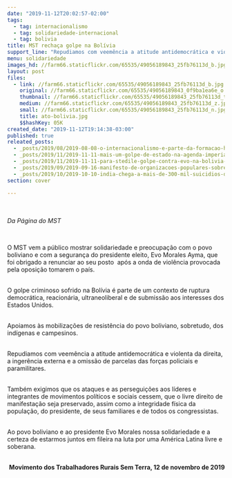 ```yaml
---
date: "2019-11-12T20:02:57-02:00"
tags:
  - tag: internacionalismo
  - tag: solidariedade-internacional
  - tag: bolivia
title: MST rechaça golpe na Bolívia
support_line: "Repudiamos com veemência a atitude antidemocrática e violenta da direita, a ingerência externa e a omissão de parcelas das forças policiais e paramilitares"
menu: solidariedade
images_hd: //farm66.staticflickr.com/65535/49056189843_25fb76113d_b.jpg
layout: post
files:
  - link: //farm66.staticflickr.com/65535/49056189843_25fb76113d_b.jpg
    original: //farm66.staticflickr.com/65535/49056189843_0f9ba1ea6e_o.jpg
    thumbnail: //farm66.staticflickr.com/65535/49056189843_25fb76113d_t.jpg
    medium: //farm66.staticflickr.com/65535/49056189843_25fb76113d_z.jpg
    small: //farm66.staticflickr.com/65535/49056189843_25fb76113d_n.jpg
    title: ato-bolivia.jpg
    $$hashKey: 05K
created_date: "2019-11-12T19:14:38-03:00"
published: true
releated_posts:
  - _posts/2019/08/2019-08-08-o-internacionalismo-e-parte-da-formacao-historica-da-juventude-do-mst.md
  - _posts/2019/11/2019-11-11-mais-um-golpe-de-estado-na-agenda-imperialista-o-neofascismo-se-impos-na-bolivia.md
  - _posts/2019/11/2019-11-11-para-stedile-golpe-contra-evo-na-bolivia-e-aplicacao-pratica-das-guerras-hibridas.md
  - _posts/2019/09/2019-09-16-manifesto-de-organizacoes-populares-sobre-ameaca-de-intervencao-militar-na-venezuela.md
  - _posts/2019/10/2019-10-10-india-chega-a-mais-de-300-mil-suicidios-de-agricultores-aponta-dossie.md
section: cover

---
```

<p><br />
<br />
<em>Da P&aacute;gina do MST&nbsp;</em></p>

<p>&nbsp;</p>

<p>O MST vem a p&uacute;blico mostrar solidariedade e preocupa&ccedil;&atilde;o com o povo boliviano e com a seguran&ccedil;a do presidente eleito, Evo Morales Ayma, que foi obrigado a renunciar ao seu posto&nbsp; ap&oacute;s&nbsp;a onda de viol&ecirc;ncia provocada pela oposi&ccedil;&atilde;o tomarem o pa&iacute;s.</p>

<p><br />
O&nbsp;golpe criminoso sofrido na Bol&iacute;via &eacute; parte de um contexto de ruptura democr&aacute;tica, reacion&aacute;ria, ultraneoliberal e de submiss&atilde;o aos interesses dos Estados Unidos.&nbsp;</p>

<p><br />
Apoiamos &agrave;s mobiliza&ccedil;&otilde;es de resist&ecirc;ncia do povo boliviano, sobretudo, dos ind&iacute;genas e campesinos.</p>

<p><br />
Repudiamos com veem&ecirc;ncia a atitude antidemocr&aacute;tica e violenta da direita, a inger&ecirc;ncia externa e a omiss&atilde;o de parcelas das for&ccedil;as policiais e paramilitares.&nbsp;</p>

<p><br />
Tamb&eacute;m exigimos que os ataques e as persegui&ccedil;&otilde;es aos l&iacute;deres e integrantes de movimentos pol&iacute;ticos e sociais cessem, que o livre direito de manifesta&ccedil;&atilde;o seja preservado, assim como a integridade f&iacute;sica da popula&ccedil;&atilde;o, do presidente, de seus familiares e de todos os congressistas.</p>

<p><br />
Ao povo boliviano e ao presidente Evo Morales nossa solidariedade e a certeza de estarmos juntos em fileira na luta por uma Am&eacute;rica Latina livre e soberana.&nbsp;</p>

<p style="text-align: right;"><br />
<strong>Movimento dos Trabalhadores Rurais Sem Terra, 12 de novembro de 2019</strong></p>
